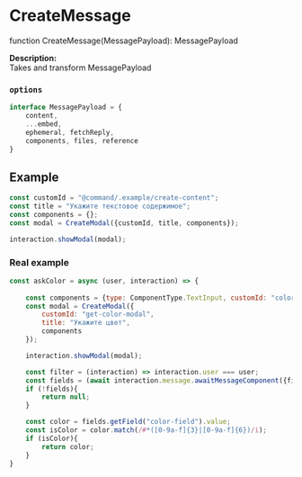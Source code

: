 # CreateMessage
function CreateMessage(MessagePayload): MessagePayload

**Description:**  
Takes and transform MessagePayload

### `options`
```ts
interface MessagePayload = {  
	content,
  	...embed,
  	ephemeral, fetchReply,
  	components, files, reference
}
```


## Example
```js
const customId = "@command/.example/create-content";
const title = "Укажите текстовое содержимое";
const components = {};
const modal = CreateModal({customId, title, components});

interaction.showModal(modal);
```

### Real example
```js
const askColor = async (user, interaction) => {
	
	const components = {type: ComponentType.TextInput, customId: "color-field", requied: true, label: "Цвет в формате HEX", maxLength: 7};
	const modal = CreateModal({
		customId: "get-color-modal",
		title: "Укажите цвет",
		components
	});

	interaction.showModal(modal);

	const filter = (interaction) => interaction.user === user;
	const fields = (await interaction.message.awaitMessageComponent({filter, time: 200_000}))?.fields;
	if (!fields){
		return null;
	}

	const color = fields.getField("color-field").value;
	const isColor = color.match(/#*([0-9a-f]{3}|[0-9a-f]{6})/i);
	if (isColor){
		return color;
	}
}

```

